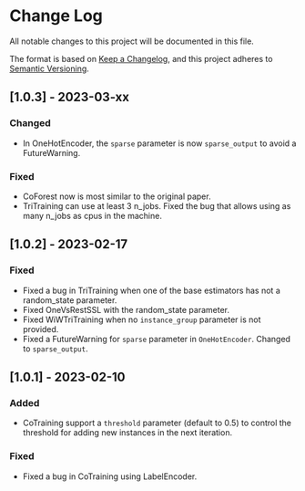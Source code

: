 # Change Log
All notable changes to this project will be documented in this file.

The format is based on [Keep a Changelog](https://keepachangelog.com/en/1.0.0/),
and this project adheres to [Semantic Versioning](https://semver.org/spec/v2.0.0.html).

## [1.0.3] - 2023-03-xx

### Changed
- In OneHotEncoder, the `sparse` parameter is now `sparse_output` to avoid a FutureWarning.

### Fixed

- CoForest now is most similar to the original paper.
- TriTraining can use at least 3 n_jobs. Fixed the bug that allows using as many n_jobs as cpus in the machine.

## [1.0.2] - 2023-02-17

### Fixed

- Fixed a bug in TriTraining when one of the base estimators has not a random_state parameter.
- Fixed OneVsRestSSL with the random_state parameter.
- Fixed WiWTriTraining when no `instance_group` parameter is not provided.
- Fixed a FutureWarning for `sparse` parameter in `OneHotEncoder`. Changed to `sparse_output`.

## [1.0.1] - 2023-02-10

### Added

- CoTraining support a `threshold` parameter (default to 0.5) to control the threshold for adding new instances in the next iteration.

### Fixed

- Fixed a bug in CoTraining using LabelEncoder.